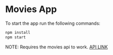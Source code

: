 # Movies App

To start the app run the following commands:

```sh
npm install
npm start
```

NOTE: Requires the movies api to work. [API LINK](https://github.com/KeithButler-WIT/movies-api)

<!-- ,"proxy":"http://localhost:8080" -->

